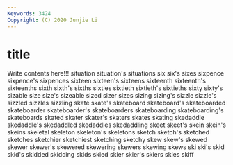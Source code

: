 ```yaml
---
Keywords: 3424
Copyright: (C) 2020 Junjie Li
---
```


# title

Write contents here!!!
situation 
situation's 
situations 
six 
six's 
sixes 
sixpence 
sixpence's
sixpences 
sixteen 
sixteen's 
sixteens 
sixteenth 
sixteenth's 
sixteenths 
sixth 
sixth's 
sixths
sixties 
sixtieth 
sixtieth's 
sixtieths 
sixty 
sixty's 
sizable 
size 
size's 
sizeable
sized 
sizer 
sizes 
sizing 
sizing's 
sizzle 
sizzle's 
sizzled 
sizzles 
sizzling
skate 
skate's 
skateboard 
skateboard's 
skateboarded 
skateboarder 
skateboarder's 
skateboarders 
skateboarding 
skateboarding's
skateboards 
skated 
skater 
skater's 
skaters 
skates 
skating 
skedaddle 
skedaddle's 
skedaddled
skedaddles 
skedaddling 
skeet 
skeet's 
skein 
skein's 
skeins 
skeletal 
skeleton 
skeleton's
skeletons 
sketch 
sketch's 
sketched 
sketches 
sketchier 
sketchiest 
sketching 
sketchy 
skew
skew's 
skewed 
skewer 
skewer's 
skewered 
skewering 
skewers 
skewing 
skews 
ski
ski's 
skid 
skid's 
skidded 
skidding 
skids 
skied 
skier 
skier's 
skiers
skies 
skiff 
